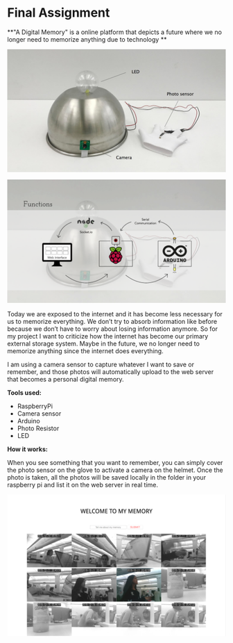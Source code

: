 # Final Assignment

**"A Digital Memory" is  a online platform that depicts a future where we no longer need to memorize anything due to technology **

![alt text](/screenshot/1.png?raw=true)

![alt text](/screenshot/2.png?raw=true)

Today we are exposed to the internet and it has become less necessary for us to memorize everything. We don’t try to absorb information like before because we don’t have to worry about losing information anymore. So for my project I want to criticize how the internet has become our primary external storage system. Maybe in the future, we no longer need to memorize anything since the internet does everything.

I am using a camera sensor to capture whatever I want to save or remember, and those photos will automatically upload to the web server that becomes a personal digital memory. 




**Tools used:**
- RaspberryPi 
- Camera sensor
- Arduino
- Photo Resistor
- LED





**How it works:**

When you see something that you want to remember, you can simply cover the photo sensor on the glove to activate a camera on the helmet. Once the photo is taken, all the photos will be saved locally in the folder in your raspberry pi and list it on the web server in real time. 



![alt text](/screenshot/3.png?raw=true)

